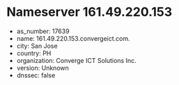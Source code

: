 # Nameserver 161.49.220.153

* as_number: 17639
* name: 161.49.220.153.convergeict.com.
* city: San Jose
* country: PH
* organization: Converge ICT Solutions Inc.
* version: Unknown
* dnssec: false
